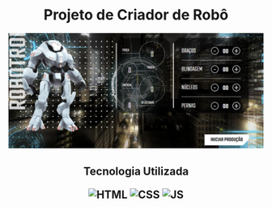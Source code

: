 <h1><center>Projeto de Criador de Robô</center></h1>

<img src="img/Projeto.png">
<br><h2>
<Center>Tecnologia Utilizada

![HTML](https://img.shields.io/badge/HTML5-E34F26?style=for-the-badge&logo=html5&logoColor=white)
![CSS](https://img.shields.io/badge/CSS3-1572B6?style=for-the-badge&logo=css3&logoColor=white)
![JS](https://img.shields.io/badge/JavaScript-F7DF1E?style=for-the-badge&logo=javascript&logoColor=black)
</h2>